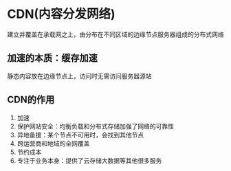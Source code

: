 # CDN(内容分发网络)
建立并覆盖在承载网之上，由分布在不同区域的边缘节点服务器组成的分布式网络
## 加速的本质：缓存加速
静态内容放在边缘节点上，访问时无需访问服务器源站
## CDN的作用
1. 加速
2. 保护网站安全：均衡负载和分布式存储加强了网络的可靠性
3. 异地备援：某个节点不可用时，会找到其他节点
4. 跨运营商和地域的全网覆盖
5. 节约成本
6. 专注于业务本身：提供了云存储大数据等其他很多服务